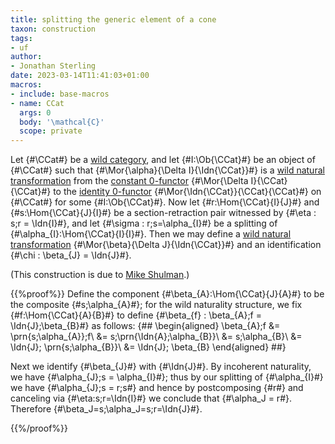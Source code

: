 ```yaml
---
title: splitting the generic element of a cone
taxon: construction
tags:
- uf
author:
- Jonathan Sterling
date: 2023-03-14T11:41:03+01:00
macros:
- include: base-macros
- name: CCat
  args: 0
  body: '\mathcal{C}'
  scope: private
---
```


Let {#\CCat#} be a [wild category](jms-0037), and let {#I:\Ob{\CCat}#} be an object of {#\CCat#} such  that {#\Mor{\alpha}{\Delta I}{\Idn{\CCat}}#} is a [wild natural transformation](jms-0039) from the [constant 0-functor](jms-003D) {#\Mor{\Delta I}{\CCat}{\CCat}#} to the [identity 0-functor](jms-003C) {#\Mor{\Idn{\CCat}}{\CCat}{\CCat}#} on {#\CCat#} for some {#I:\Ob{\CCat}#}. Now let {#r:\Hom{\CCat}{I}{J}#} and {#s:\Hom{\CCat}{J}{I}#} be a section-retraction pair witnessed by {#\eta : s;r = \Idn{I}#}, and let {#\sigma : r;s=\alpha_{I}#} be a splitting of {#\alpha_{I}:\Hom{\CCat}{I}{I}#}. Then we may define a [wild natural transformation](jms-0039) {#\Mor{\beta}{\Delta J}{\Idn{\CCat}}#} and an identification {#\chi : \beta_{J} = \Idn{J}#}.

(This construction is due to [Mike Shulman](https://homotopytypetheory.org/2018/11/26/impredicative-encodings-part-3/).)

{{%proof%}}
Define the component {#\beta_{A}:\Hom{\CCat}{J}{A}#} to be the composite {#s;\alpha_{A}#}; for the wild naturality structure, we fix {#f:\Hom{\CCat}{A}{B}#} to define {#\beta_{f} : \beta_{A};f = \Idn{J};\beta_{B}#} as follows:
{##
\begin{aligned}
\beta_{A};f &= \prn{s;\alpha_{A}};f\\
&= s;\prn{\Idn{A};\alpha_{B}}\\
&= s;\alpha_{B}\\
&= \Idn{J}; \prn{s;\alpha_{B}}\\
&= \Idn{J}; \beta_{B}
\end{aligned}
##}

Next we identify {#\beta_{J}#} with {#\Idn{J}#}. By incoherent naturality, we have {#\alpha_{J};s = \alpha_{I}#}; thus by our splitting of {#\alpha_{I}#} we have {#\alpha_{J};s = r;s#} and hence by postcomposing {#r#} and canceling via {#\eta:s;r=\Idn{I}#} we conclude that {#\alpha_J = r#}. Therefore {#\beta_J=s;\alpha_J=s;r=\Idn{J}#}.

{{%/proof%}}

